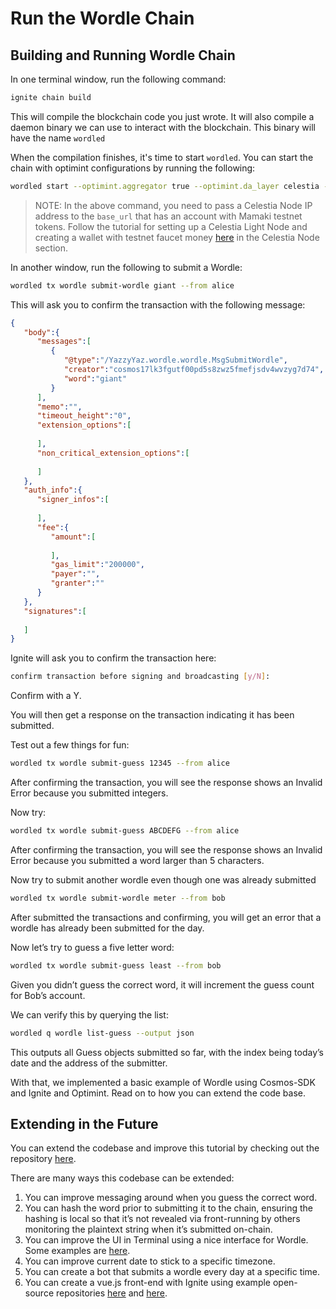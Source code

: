 # Run the Wordle Chain
<!-- markdownlint-disable MD013 -->

## Building and Running Wordle Chain

In one terminal window, run the following command:

```sh
ignite chain build 
```

This will compile the blockchain code you just wrote.
It will also compile a daemon binary we can use to
interact with the blockchain. This binary will have
the name `wordled`

When the compilation finishes, it's time to start `wordled`. You
can start the chain with optimint configurations by running the following:

```sh
wordled start --optimint.aggregator true --optimint.da_layer celestia --optimint.da_config='{"base_url":"http://XXX.XXX.XXX.XXX:26658","timeout":60000000000,"gas_limit":6000000,"namespace_id":[0,0,0,0,0,0,255,255]}' --optimint.namespace_id 000000000000FFFF --optimint.da_start_height 21380
```

> NOTE: In the above command, you need to pass a Celestia Node IP address
  to the `base_url` that has an account with Mamaki testnet tokens. Follow
  the tutorial for setting up a Celestia Light Node and creating a wallet
  with testnet faucet money [here](./node-tutorial.md) in the Celestia Node section.

In another window, run the following to submit a Wordle:

```sh
wordled tx wordle submit-wordle giant --from alice
```

This will ask you to confirm the transaction with the following message:

```json
{
   "body":{
      "messages":[
         {
            "@type":"/YazzyYaz.wordle.wordle.MsgSubmitWordle",
            "creator":"cosmos17lk3fgutf00pd5s8zwz5fmefjsdv4wvzyg7d74",
            "word":"giant"
         }
      ],
      "memo":"",
      "timeout_height":"0",
      "extension_options":[
         
      ],
      "non_critical_extension_options":[
         
      ]
   },
   "auth_info":{
      "signer_infos":[
         
      ],
      "fee":{
         "amount":[
            
         ],
         "gas_limit":"200000",
         "payer":"",
         "granter":""
      }
   },
   "signatures":[
      
   ]
}
```

Ignite will ask you to confirm the transaction here:

```sh
confirm transaction before signing and broadcasting [y/N]:
```

Confirm with a Y.

You will then get a response on the transaction indicating it has
been submitted.

Test out a few things for fun:

```sh
wordled tx wordle submit-guess 12345 --from alice
```

After confirming the transaction, you will see the response shows
an Invalid Error because you submitted integers.

Now try:

```sh
wordled tx wordle submit-guess ABCDEFG --from alice
```

After confirming the transaction, you will see the response shows
an Invalid Error because you submitted a word larger than 5 characters.

Now try to submit another wordle even though one was already submitted

```sh
wordled tx wordle submit-wordle meter --from bob
```

After submitted the transactions and confirming, you will get an
error that a wordle has already been submitted for the day.

Now let’s try to guess a five letter word:

```sh
wordled tx wordle submit-guess least --from bob
```

Given you didn’t guess the correct word, it will increment the
guess count for Bob’s account.

We can verify this by querying the list:

```sh
wordled q wordle list-guess --output json
```

This outputs all Guess objects submitted so far, with the index
being today’s date and the address of the submitter.

With that, we implemented a basic example of Wordle using
Cosmos-SDK and Ignite and Optimint. Read on to how you can
extend the code base.

## Extending in the Future

You can extend the codebase and improve this tutorial by checking
out the repository [here](https://github.com/celestiaorg/wordle).

There are many ways this codebase can be extended:

1. You can improve messaging around when you guess the correct word.
2. You can hash the word prior to submitting it to the chain,
  ensuring the hashing is local so that it’s not revealed via
  front-running by others monitoring the plaintext string when
  it’s submitted on-chain.
3. You can improve the UI in Terminal using a nice interface for
  Wordle. Some examples are [here](https://github.com/nimblebun/wordle-cli).
4. You can improve current date to stick to a specific timezone.
5. You can create a bot that submits a wordle every day at a specific time.
6. You can create a vue.js front-end with Ignite using example open-source
    repositories [here](https://github.com/yyx990803/vue-wordle) and [here](https://github.com/xudafeng/wordle).
